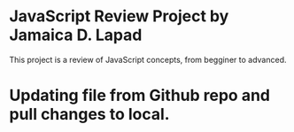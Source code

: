 # JavaScript Review Project by  Jamaica D. Lapad
This project is a review of JavaScript concepts, from begginer to advanced.

# Updating file from Github repo and pull changes to local.
